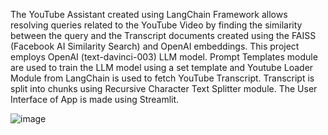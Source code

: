 The YouTube Assistant created using LangChain Framework allows resolving queries related to the YouTube Video by finding the similarity between the query and the Transcript documents created using the FAISS (Facebook AI Similarity Search) and OpenAI embeddings. 
This project employs OpenAI (text-davinci-003) LLM model. Prompt Templates module are used to train the LLM model using a set template and Youtube Loader Module from LangChain is used to fetch YouTube Transcript. Transcript is split into chunks using Recursive Character Text Splitter module.
The User Interface of App is made using Streamlit.

![image](https://github.com/rutujakokate430/LLM-Powered-Youtube-Assistant-App-Using-LangChain-Framework-/assets/111034043/bdba7d6f-64aa-4867-929e-6bf7f2791c02)

